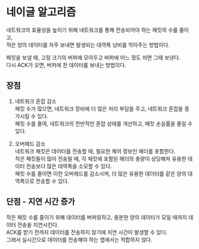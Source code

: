 # 네이글 알고리즘

네트워크의 효율성을 높이기 위해 네트워크를 통해 전송되어야 하는 패킷의 수를 줄이고,<br />
적은 양의 데이터를 자주 보내면 발생되는 대역폭 낭비를 막아주는 방법이다.

패킷을 보낼 때, 고정 크기의 버퍼에 모아두고 버퍼에 어느 정도 차면 그때 보낸다. <br />
다시 ACK가 오면, 버퍼에 찬 데이터를 보내는 방법이다.

## 장점

1. 네트워크 혼잡 감소 <br />
   패킷 수가 많으면, 네트워크 장비에 더 많은 처리 부담을 주고, 네트워크 혼잡을 증가시킬 수 있다. <br />
   패킷 수를 줄여, 네트워크의 전반적인 혼잡 상태를 개선하고, 패킷 손실률을 줄일 수 있다.

2. 오버헤드 감소 <br />
   네트워크 패킷은 데이터를 전송할 때, 필요한 제어 정보인 헤더를 포함한다. <br />
   작은 패킷들이 많이 전송될 때, 각 채킷에 포함된 헤더의 총량이 상당해져 유용한 데이터 전송보다 많은 대역폭을 소모할 수 있다. <br />
   패킷 수를 줄이면 이런 오버헤드를 감소시켜, 더 많은 유용한 데이터를 같은 양의 대역폭으로 전송할 수 있다.

## 단점 - 지연 시간 증가

작은 패킷 수를 줄이기 위해 데이터를 버퍼링하고, 충분한 양의 데이터가 모일 때까지 데이터 전송을 지연시킨다. <br />
ACK를 받기 전까지 데이터를 전송하지 않기에 지연 시간이 발생할 수 있다. <br />
그래서 실시간으로 데이터를 전송해야 하는 앱에서는 적합하지 않다.

